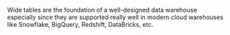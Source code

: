 Wide tables are the foundation of a well-designed data warehouse especially since they are supported really well in modern cloud warehouses like Snowflake, BigQuery, Redshift, DataBricks, etc.